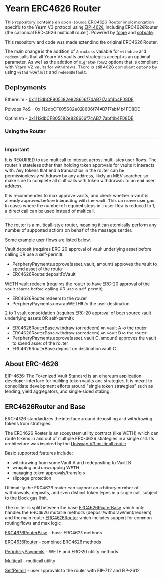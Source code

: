 # Yearn ERC4626 Router

This repository contains an open-source ERC4626 Router implementation specific to the Yearn V3 protocol using [EIP-4626](https://eips.ethereum.org/EIPS/eip-4626), including ERC4626Router (the canonical ERC-4626 multicall router). Powered by [forge](https://github.com/gakonst/foundry/tree/master/forge) and [solmate](https://github.com/Rari-Capital/solmate).

This repository and code was made extending the original [ERC4626 Router](https://github.com/fei-protocol/ERC4626).

The main change is the addition of a `maxLoss` variable for `withdraw` and `redeem` calls that all Yearn V3 vaults and strategies accept as an optional parameter. As well as the addtion of `migrateFromV2` options that is compliant with Yearn V2 vaults for withdraws. There is still 4626 compliant options by using `withdrwDefault` and `redeemDefault`.

## Deployments

Ethereum - [0x1112dbCF805682e828606f74AB717abf4b4FD8DE](https://etherscan.io/address/0x1112dbCF805682e828606f74AB717abf4b4FD8DE)

Polygon PoS - [0x1112dbCF805682e828606f74AB717abf4b4FD8DE](https://polygonscan.com/address/0x1112dbCF805682e828606f74AB717abf4b4FD8DE)

Optimism - [0x1112dbCF805682e828606f74AB717abf4b4FD8DE](https://optimistic.etherscan.io/address/0x1112dbCF805682e828606f74AB717abf4b4FD8DE)

### Using the Router
---
### **Important**
It is REQUIRED to use multicall to interact across multi-step user flows. The router is stateless other than holding token approvals for vaults it interacts with. Any tokens that end a transaction in the router can be permissionlessly withdrawn by any address, likely an MEV searcher, so make sure to complete all multicalls with token withdrawals to an end user address.

It is recommended to max approve vaults, and check whether a vault is already approved before interacting with the vault. This can save user gas. In cases where the number of required steps in a user flow is reduced to 1, a direct call can be used instead of multicall.

---

The router is a multicall-style router, meaning it can atomically perform any number of supported actions on behalf of the message sender.

Some example user flows are listed below.

Vault deposit (requires ERC-20 approval of vault underlying asset before calling OR use a self-permit):
- PeripheryPayments.approve(asset, vault, amount) approves the vault to spend asset of the router
- ERC4626Router.depositToVault

WETH vault redeem (requires the router to have ERC-20 approval of the vault shares before calling OR use a self-permit):
- ERC4626Router.redeem *to* the router
- PeripheryPayments.unwrapWETH9 *to* the user destination

2 to 1 vault consolidation (requires ERC-20 approval of both source vault underlying assets OR self-permit):
- ERC4626RouterBase.withdraw (or redeem) on vault A *to* the router
- ERC4626RouterBase.withdraw (or redeem) on vault B *to* the router
- PeripheryPayments.approve(asset, vault C, amount) approves the vault to spend asset of the router
- ERC4626RouterBase.deposit on destination vault C

## About ERC-4626

[EIP-4626: The Tokenized Vault Standard](https://eips.ethereum.org/EIPS/eip-4626) is an ethereum application developer interface for building token vaults and strategies. It is meant to consolidate development efforts around "single token strategies" such as lending, yield aggregators, and single-sided staking.

## ERC4626Router and Base

ERC-4626 standardizes the interface around depositing and withdrawing tokens from strategies.

The ERC4626 Router is an ecosystem utility contract (like WETH) which can route tokens in and out of multiple ERC-4626 strategies in a single call. Its architecture was inspired by the [Uniswap V3 multicall router](https://github.com/Uniswap/v3-periphery/blob/main/contracts/SwapRouter.sol).

Basic supported features include:
* withdrawing from some Vault A and redepositing to Vault B
* wrapping and unwrapping WETH
* managing token approvals/transfers
* slippage protection

Ultimately the ERC4626 router can support an arbitrary number of withdrawals, deposits, and even distinct token types in a single call, subject to the block gas limit.

The router is split between the base [ERC4626RouterBase](https://github.com/Schlagonia/Yearn-ERC4626-Router/blob/master/src/Yearn4626RouterBase.sol) which only handles the ERC4626 mutable methods (deposit/withdraw/mint/redeem) and the main router [ERC4626Router](https://github.com/Schlagonia/Yearn-ERC4626-Router/blob/master/src/Yearn4626Router.sol) which includes support for common routing flows and max logic.


[ERC4626RouterBase](https://github.com/Schlagonia/Yearn-ERC4626-Router/blob/master/src/Yearn4626RouterBase.sol) - basic ERC4626 methods

[ERC4626Router](https://github.com/Schlagonia/Yearn-ERC4626-Router/blob/master/src/Yearn4626Router.sol) - combined ERC4626 methods

[PeripheryPayments](https://github.com/Schlagonia/Yearn-ERC4626-Router/blob/master/src/external/PeripheryPayments.sol) - WETH and ERC-20 utility methods

[Multicall](https://github.com/Schlagonia/Yearn-ERC4626-Router/blob/master/src/external/Multicall.sol) - multicall utility

[SelfPermit](https://github.com/Schlagonia/Yearn-ERC4626-Router/blob/master/src/external/SelfPermit.sol) - user approvals to the router with EIP-712 and EIP-2612



